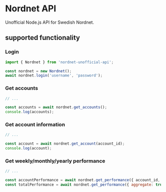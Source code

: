 # Nordnet API

Unofficial Node.js API for Swedish Nordnet.

## supported functionality

### Login

```javascript
import { Nordnet } from 'nordnet-unofficial-api';

const nordnet = new Nordnet();
await nordnet.login('username', 'password');
```

### Get accounts
    
```javascript
// ...

const accounts = await nordnet.get_accounts();
console.log(accounts);
```

### Get account information

```javascript
// ...

const account = await nordnet.get_account(account_id);
console.log(account);
```

### Get weekly/monthly/yearly performance
    
```javascript
// ...

const accountPerformance = await nordnet.get_performance({ account_id, period: 'week' });
const totalPerformance = await nordnet.get_performance({ aggregate: true, period: 'month' });
```